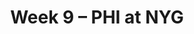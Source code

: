 ---
layout: game
title: Week 9 – PHI at NYG
season: 2000
game_id: 2000_09_PHI_NYG
away_team: PHI
home_team: NYG
---